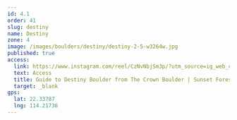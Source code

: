 ```yaml
---
id: 4.1
order: 41
slug: destiny
name: Destiny
zone: 4
image: /images/boulders/destiny/destiny-2-5-w3264w.jpg
published: true
access:
  link: https://www.instagram.com/reel/CzNvNbjSm3p/?utm_source=ig_web_copy_link&igshid=MzRlODBiNWFlZA==
  text: Access
  title: Guide to Destiny Boulder from The Crown Boulder | Sunset Forest Access Guide | CRAGS.HK
  target: _blank
gps:
  lat: 22.33787
  lng: 114.21736
---
```

